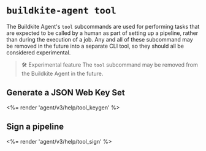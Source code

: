# `buildkite-agent tool`

The Buildkite Agent's `tool` subcommands are used for performing tasks that are expected to be called by a human as part of setting up a pipeline, rather than during the execution of a job. Any and all of these subcommand may be removed in the future into a separate CLI tool, so they should all be considered experimental.

> 🛠 Experimental feature
> The `tool` subcommand may be removed from the Buildkite Agent in the future.

<!-- vale off -->

## Generate a JSON Web Key Set

<!-- vale on -->

<%= render 'agent/v3/help/tool_keygen' %>

## Sign a pipeline

<%= render 'agent/v3/help/tool_sign' %>
